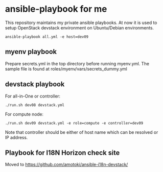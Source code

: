 ansible-playbook for me
=======================

This repository maintains my private ansible playbooks.
At now it is used to setup OpenStack devstack environment on Ubuntu/Debian environments.

    ansible-playbook all.yml -e host=dev09

myenv playbook
--------------

Prepare secrets.yml in the top directory before running myenv.yml.
The sample file is found at roles/myenv/vars/secrets_dummy.yml

devstack playbook
-----------------

For all-in-One or controller:

    ./run.sh dev08 devstack.yml

For compute node:

    ./run.sh dev09 devstack.yml -e role=compute -e controller=dev09

Note that controller should be either of host name which can be resolved
or IP address.

Playbook for I18N Horizon check site
------------------------------------

Moved to https://github.com/amotoki/ansible-i18n-devstack/
